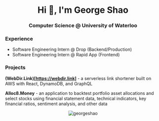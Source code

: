 <h1 align="center">Hi 👋, I'm George Shao</h1>
<h3 align="center">Computer Science @ University of Waterloo</h3>

### Experience
- Software Engineering Intern @ Drop (Backend/Production)
- Software Engineering Intern @ Rapid App (Frontend)

### Projects
**(WebDir.Link)[https://webdir.link]** - a serverless link shortener built on AWS with React, DynamoDB, and GraphQL

**Alloc8.Money** - an application to backtest portfolio asset allocations and select stocks using financial statement data, technical indicators, key financial ratios, sentiment analysis, and other data

<p align="center"> <img src="https://komarev.com/ghpvc/?username=georgeshao" alt="georgeshao" /> </p>

